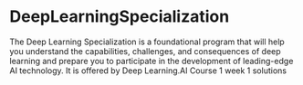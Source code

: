 # DeepLearningSpecialization
The Deep Learning Specialization is a foundational program that will help you understand the capabilities, challenges, and consequences of deep learning and prepare you to participate in the development of leading-edge AI technology. It is offered by Deep Learning.AI
Course 1 week 1 solutions
